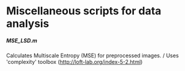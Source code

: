 # Miscellaneous scripts for data analysis


##### MSE_LSD.m
Calculates Multiscale Entropy (MSE) for preprocessed images.
/ Uses 'complexity' toolbox (http://loft-lab.org/index-5-2.html)
